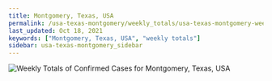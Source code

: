 ```yaml
---
title: Montgomery, Texas, USA
permalink: /usa-texas-montgomery/weekly_totals/usa-texas-montgomery-weekly_totals.html
last_updated: Oct 18, 2021
keywords: ["Montgomery, Texas, USA", "weekly totals"]
sidebar: usa-texas-montgomery_sidebar
---
```


![Weekly Totals of Confirmed Cases for Montgomery, Texas, USA](/covid_tracker/images/graphs/usa-texas-montgomery-weekly_totals_graph.png)
